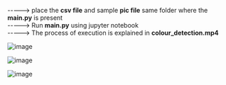 -----> place the **csv file** and sample **pic file** same folder where the **main.py** is present                                   
-----> Run **main.py** using jupyter notebook                                                                                 
-----> The process of execution is explained in **colour_detection.mp4**

![image](https://user-images.githubusercontent.com/94432813/222773451-5271f281-57c6-4e99-89db-7ee85e3b62d7.png)

![image](https://user-images.githubusercontent.com/94432813/222773490-58e01dc1-cbab-493c-a400-c4dc135c8720.png)

![image](https://user-images.githubusercontent.com/94432813/222773534-fa47923d-0317-4f9e-b83f-a8d6e2960480.png)

